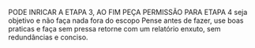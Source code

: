 
PODE INRICAR A ETAPA 3, AO FIM PEÇA PERMISSÃO PARA ETAPA 4
seja objetivo e não faça nada fora do escopo 
Pense antes de fazer, use boas praticas e faça sem pressa
retorne com um relatório enxuto, sem redundâncias e conciso.



